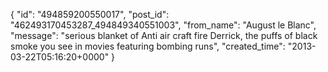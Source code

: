  {
   "id": "494859200550017",
   "post_id": "462493170453287_494849340551003",
   "from_name": "August le Blanc",
   "message": "serious blanket of Anti air craft fire Derrick,  the puffs of black smoke you see in movies featuring bombing runs",
   "created_time": "2013-03-22T05:16:20+0000"
 }
